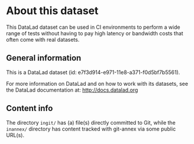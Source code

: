 # About this dataset

This DataLad dataset can be used in CI environments to perform a wide
range of tests without having to pay high latency or bandwidth costs
that often come with real datasets.

## General information

This is a DataLad dataset (id: e7f3d914-e971-11e8-a371-f0d5bf7b5561).

For more information on DataLad and on how to work with its datasets,
see the DataLad documentation at: http://docs.datalad.org

## Content info

The directory `ingit/` has (a) file(s) directly committed to Git, while
the `inannex/` directory has content tracked with git-annex via some
public URL(s).
